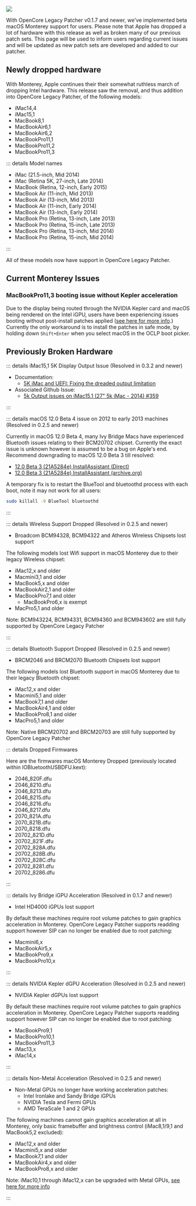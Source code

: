 ![](../images/macos-monterey.png)

With OpenCore Legacy Patcher v0.1.7 and newer, we've implemented beta macOS Monterey support for users. Please note that Apple has dropped a lot of hardware with this release as well as broken many of our previous patch sets. This page will be used to inform users regarding current issues and will be updated as new patch sets are developed and added to our patcher.

## Newly dropped hardware

With Monterey, Apple continues their their somewhat ruthless march of dropping Intel hardware. This release saw the removal, and thus addition into OpenCore Legacy Patcher, of the following models:

* iMac14,4
* iMac15,1
* MacBook8,1
* MacBookAir6,1
* MacBookAir6,2
* MacBookPro11,1
* MacBookPro11,2
* MacBookPro11,3

::: details Model names

* iMac (21.5-inch, Mid 2014)
* iMac (Retina 5K, 27-inch, Late 2014)
* MacBook (Retina, 12-inch, Early 2015)
* MacBook Air (11-inch, Mid 2013)
* MacBook Air (13-inch, Mid 2013)
* MacBook Air (11-inch, Early 2014)
* MacBook Air (13-inch, Early 2014)
* MacBook Pro (Retina, 13-inch, Late 2013)
* MacBook Pro (Retina, 15-inch, Late 2013)
* MacBook Pro (Retina, 13-inch, Mid 2014)
* MacBook Pro (Retina, 15-inch, Mid 2014)

:::

All of these models now have support in OpenCore Legacy Patcher.

## Current Monterey Issues

### MacBookPro11,3 booting issue without Kepler acceleration

Due to the display being routed through the NVIDIA Kepler card and macOS being rendered on the Intel iGPU, users have been experiencing issues booting without post-install patches applied ([see here for more info](https://github.com/sumingyd/OpenCore-Legacy-Patcher/issues/522).) Currently the only workaround is to install the patches in safe mode, by holding down `Shift+Enter` when you select macOS in the OCLP boot picker.

## Previously Broken Hardware

::: details iMac15,1 5K Display Output Issue (Resolved in 0.3.2 and newer)

* Documentation:
  * [5K iMac and UEFI: Fixing the dreaded output limitation](https://khronokernel.github.io/macos/2021/12/08/5K-UEFI.html)
* Associated Github Issue:
  * [5k Output issues on iMac15,1 (27" 5k iMac - 2014) #359](https://github.com/sumingyd/OpenCore-Legacy-Patcher/issues/359)

:::

::: details macOS 12.0 Beta 4 issue on 2012 to early 2013 machines (Resolved in 0.2.5 and newer)

Currently in macOS 12.0 Beta 4, many Ivy Bridge Macs have experienced Bluetooth issues relating to their BCM20702 chipset. Currently the exact issue is unknown however is assumed to be a bug on Apple's end. Recommend downgrading to macOS 12.0 Beta 3 till resolved:

* [12.0 Beta 3 (21A5284e) InstallAssistant (Direct)](http://swcdn.apple.com/content/downloads/02/08/071-63739-A_G5RYVW5JHT/dfz5gp3s0jm9vl7m30oewq141zkpv8edr8/InstallAssistant.pkg)
* [12.0 Beta 3 (21A5284e) InstallAssistant (archive.org)](https://archive.org/details/12.0-21a5284e-beta-3)

A temporary fix is to restart the BlueTool and bluetoothd process with each boot, note it may not work for all users:

```sh
sudo killall -9 BlueTool bluetoothd
```

:::

::: details Wireless Support Dropped (Resolved in 0.2.5 and newer)

* Broadcom BCM94328, BCM94322 and Atheros Wireless Chipsets lost support

The following models lost Wifi support in macOS Monterey due to their legacy Wireless chipset:

* iMac12,x and older
* Macmini3,1 and older
* MacBook5,x and older
* MacBookAir2,1 and older
* MacBookPro7,1 and older
  * MacBookPro6,x is exempt
* MacPro5,1 and older

Note: BCM943224, BCM94331, BCM94360 and BCM943602 are still fully supported by OpenCore Legacy Patcher

:::

::: details Bluetooth Support Dropped (Resolved in 0.2.5 and newer)

* BRCM2046 and BRCM2070 Bluetooth Chipsets lost support

The following models lost Bluetooth support in macOS Monterey due to their legacy Bluetooth chipset:

* iMac12,x and older
* Macmini5,1 and older
* MacBook7,1 and older
* MacBookAir4,1 and older
* MacBookPro8,1 and older
* MacPro5,1 and older

Note: Native BRCM20702 and BRCM20703 are still fully supported by OpenCore Legacy Patcher

::: details Dropped Firmwares

Here are the firmwares macOS Monterey Dropped (previously located within IOBluetoothUSBDFU.kext):

* 2046_820F.dfu
* 2046_8210.dfu
* 2046_8213.dfu
* 2046_8215.dfu
* 2046_8216.dfu
* 2046_8217.dfu
* 2070_821A.dfu
* 2070_821B.dfu
* 2070_8218.dfu
* 20702_821D.dfu
* 20702_821F.dfu
* 20702_828A.dfu
* 20702_828B.dfu
* 20702_828C.dfu
* 20702_8281.dfu
* 20702_8286.dfu

:::

::: details Ivy Bridge iGPU Acceleration (Resolved in 0.1.7 and newer)

* Intel HD4000 iGPUs lost support

By default these machines require root volume patches to gain graphics acceleration in Monterey. OpenCore Legacy Patcher supports readding support however SIP can no longer be enabled due to root patching:

* Macmini6,x
* MacBookAir5,x
* MacBookPro9,x
* MacBookPro10,x

:::

::: details NVIDIA Kepler dGPU Acceleration (Resolved in 0.2.5 and newer)

* NVIDIA Kepler dGPUs lost support

By default these machines require root volume patches to gain graphics acceleration in Monterey. OpenCore Legacy Patcher supports readding support however SIP can no longer be enabled due to root patching:

* MacBookPro9,1
* MacBookPro10,1
* MacBookPro11,3
* iMac13,x
* iMac14,x

:::

::: details Non-Metal Acceleration (Resolved in 0.2.5 and newer)

* Non-Metal GPUs no longer have working acceleration patches:
  * Intel Ironlake and Sandy Bridge iGPUs
  * NVIDIA Tesla and Fermi GPUs
  * AMD TeraScale 1 and 2 GPUs

The following machines cannot gain graphics acceleration at all in Monterey, only basic framebuffer and brightness control (iMac8,1/9,1 and MacBook5,2 excluded):

* iMac12,x and older
* Macmini5,x and older
* MacBook7,1 and older
* MacBookAir4,x and older
* MacBookPro8,x and older

Note: iMac10,1 through iMac12,x can be upgraded with Metal GPUs, [see here for more info](https://forums.macrumors.com/threads/2011-imac-graphics-card-upgrade.1596614/)

:::
